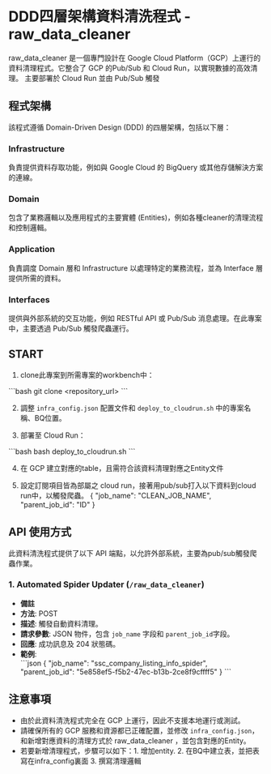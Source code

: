 # DDD四層架構資料清洗程式 - raw_data_cleaner

raw_data_cleaner 是一個專門設計在 Google Cloud Platform（GCP）上運行的資料清理程式。它整合了 GCP 的Pub/Sub 和 Cloud Run，以實現數據的高效清理。
主要部署於 Cloud Run 並由 Pub/Sub 觸發

## 程式架構
該程式遵循 Domain-Driven Design (DDD) 的四層架構，包括以下層：

### Infrastructure
負責提供資料存取功能，例如與 Google Cloud 的 BigQuery 或其他存儲解決方案的連線。

### Domain
包含了業務邏輯以及應用程式的主要實體 (Entities)，例如各種cleaner的清理流程和控制邏輯。

### Application
負責調度 Domain 層和 Infrastructure 以處理特定的業務流程，並為 Interface 層提供所需的資料。

### Interfaces
提供與外部系統的交互功能，例如 RESTful API 或 Pub/Sub 消息處理。在此專案中，主要透過 Pub/Sub 觸發爬蟲運行。

## START
1. clone此專案到所需專案的workbench中：

\```bash
git clone <repository_url>
\```

2. 調整 `infra_config.json` 配置文件和 `deploy_to_cloudrun.sh` 中的專案名稱、BQ位置。

3. 部署至 Cloud Run：

\```bash
bash deploy_to_cloudrun.sh
\```

4. 在 GCP 建立對應的table，且需符合該資料清理對應之Entity文件

5. 設定訂閱項目皆為部屬之 cloud run，接著用pub/sub打入以下資料到cloud run中，以觸發爬蟲。
{
"job_name": "CLEAN_JOB_NAME",
 "parent_job_id": "ID"
}


## API 使用方式

此資料清洗程式提供了以下 API 端點，以允許外部系統，主要為pub/sub觸發爬蟲作業。

### 1. Automated Spider Updater (`/raw_data_cleaner`)
- **備註**
- **方法**: POST
- **描述**: 觸發自動資料清理。
- **請求參數**: JSON 物件，包含 `job_name` 字段和 `parent_job_id`字段。
- **回應**: 成功訊息及 204 狀態碼。
- **範例**:    
\```json
    {
      "job_name": "ssc_company_listing_info_spider",
      "parent_job_id": "5e858ef5-f5b2-47ec-b13b-2ce8f9cffff5"
    }
 \```



## 注意事項
- 由於此資料清洗程式完全在 GCP 上運行，因此不支援本地運行或測試。
- 請確保所有的 GCP 服務和資源都已正確配置，並修改 `infra_config.json`，和新增對應資料的清理方式於 raw_data_cleaner ，並包含對應的Entity。
- 若要新增清理程式，步驟可以如下：1. 增加entity. 2. 在BQ中建立表，並把表寫在infra_config裏面 3. 撰寫清理邏輯
